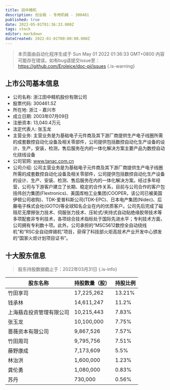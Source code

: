 ```yaml
---
title: 田中精机
description: 创业板 - 专用机械 - 300461
published: true
date: 2022-05-01T01:36:33.000Z
tags: stock
editor: markdown
dateCreated: 2022-01-01T00:00:00.000Z
---
```


> 本页面由自动化程序生成于 Sun May 01 2022 01:36:33 GMT+0800
> 内容可能存在错误，如有bug请提交issue至：https://github.com/Eroleice/doc-pi/issues
{.is-warning}

## 上市公司基本信息
- 公司名称: 浙江田中精机股份有限公司
- 股票代码: 300461.SZ
- 所在地: 浙江 - 嘉兴市
- 成立日期: 2003年07月09日
- 注册资本: 13,040.4万元
- 法定代表人: 张玉龙
- 主营业务: 主营业务是为基础电子元件商及其下游厂商提供生产电子线圈所需的成套数控自动化设备及相关零部件，公司提供包括数控自动化生产设备的设计，生产，安装，检测，售后服务在内的一体化解决方案主要产品为数控自动化绕线设备
- 公司官网: www.tanac.com.cn
- 公司介绍: 公司主营业务是为基础电子元件商及其下游厂商提供生产电子线圈所需的成套数控自动化设备及相关零部件，公司提供包括数控自动化生产设备的设计、生产、安装、检测、售后服务在内的一体化解决方案。经过多年经营，公司与下游客户建立了长期、稳定的合作关系，目前与公司合作的客户包括伟创力集团(Flextronics)、美国库柏工业集团(COOPER，该公司已被美国伊顿公司收购)、TDK-爱普科斯公司(TDK-EPC)、日本电产集团(Nidec)、后藤电子株式会社(GOTO)等全球知名企业在内的优质客户。公司先后完成了磁阻尼无摩擦张力技术、伺服张力技术、压轮式/夹持式自动贴绝缘胶带技术等多项配套非专利技术，各项综合技术指标处于国际先进水平；专利技术方面，公司拥有专利数十项。此外，公司承担的“MSC5612数控全自动绕线机”和“RSC全自动焊锡机”项目，获得了科技部火炬高技术产业开发中心颁发的“国家火炬计划项目证书”。


## 十大股东信息
> 股东持股数据截止于：2022年03月31日
{.is-info}

| 股东名称 | 持股数量（股） | 持股比例 |
| --- | --- | --- |
| 竹田享司 | 17,225,262 | 13.21% |
| 钱承林 | 14,611,247 | 11.2% |
| 上海翡垚投资管理有限公司 | 10,215,443 | 7.83% |
| 张玉龙 | 10,100,000 | 7.75% |
| 蔷薇资本有限公司 | 9,867,526 | 7.57% |
| 竹田周司 | 9,795,756 | 7.51% |
| 藤野康成 | 7,173,609 | 5.5% |
| 林治洪 | 1,600,000 | 1.23% |
| 龚伦勇 | 1,080,000 | 0.83% |
| 苏丹 | 730,000 | 0.56% |




